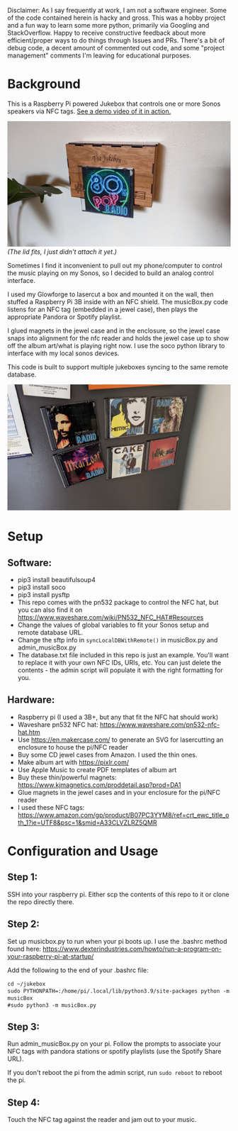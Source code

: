 Disclaimer: As I say frequently at work, I am not a software engineer. Some of the code contained herein is hacky and gross. This was a hobby project and a fun way to learn some more python, primarily via Googling and StackOverflow. Happy to receive constructive feedback about more efficient/proper ways to do things through Issues and PRs. There's a bit of debug code, a decent amount of commented out code, and some "project management" comments I'm leaving for educational purposes.

# Background
This is a Raspberry Pi powered Jukebox that controls one or more Sonos speakers via NFC tags. [See a demo video of it in action.](https://www.youtube.com/watch?v=HJCB1uUh_KM)

![Jukebox](https://github.com/zacharycohn/jukebox/blob/main/demoimage.jpeg)
*(The lid fits, I just didn't attach it yet.)*

Sometimes I find it inconvenient to pull out my phone/computer to control the music playing on my Sonos, so I decided to build an analog control interface.

I used my Glowforge to lasercut a box and mounted it on the wall, then stuffed a Raspberry Pi 3B inside with an NFC shield. The musicBox.py code listens for an NFC tag (embedded in a jewel case), then plays the appropriate Pandora or Spotify playlist. 

I glued magnets in the jewel case and in the enclosure, so the jewel case snaps into alignment for the nfc reader and holds the jewel case up to show off the album art/what is playing right now. I use the soco python library to interface with my local sonos devices.

This code is built to support multiple jukeboxes syncing to the same remote database.

![Music Library](https://github.com/zacharycohn/jukebox/blob/main/musiclibrary.jpeg)

# Setup
## Software:
- pip3 install beautifulsoup4
- pip3 install soco
- pip3 install pysftp
- This repo comes with the pn532 package to control the NFC hat, but you can also find it on https://www.waveshare.com/wiki/PN532_NFC_HAT#Resources
- Change the values of global variables to fit your Sonos setup and remote database URL.
- Change the sftp info in `syncLocalDBWithRemote()` in musicBox.py and admin_musicBox.py
- The database.txt file included in this repo is just an example. You'll want to replace it with your own NFC IDs, URIs, etc. You can just delete the contents - the admin script will populate it with the right formatting for you.


## Hardware:
- Raspberry pi (I used a 3B+, but any that fit the NFC hat should work)
- Waveshare pn532 NFC hat: https://www.waveshare.com/pn532-nfc-hat.htm
- Use https://en.makercase.com/ to generate an SVG for lasercutting an enclosure to house the pi/NFC reader
- Buy some CD jewel cases from Amazon. I used the thin ones.
- Make album art with https://pixlr.com/
- Use Apple Music to create PDF templates of album art
- Buy these thin/powerful magnets: https://www.kjmagnetics.com/proddetail.asp?prod=DA1 
- Glue magnets in the jewel cases and in your enclosure for the pi/NFC reader
- I used these NFC tags: https://www.amazon.com/gp/product/B07PC3YYM8/ref=crt_ewc_title_oth_1?ie=UTF8&psc=1&smid=A33CLVZLRZ5QMR

# Configuration and Usage
## Step 1:
SSH into your raspberry pi. Either scp the contents of this repo to it or clone the repo directly there.

## Step 2: 
Set up musicbox.py to run when your pi boots up. I use the .bashrc method found here: https://www.dexterindustries.com/howto/run-a-program-on-your-raspberry-pi-at-startup/

Add the following to the end of your .bashrc file:

```
cd ~/jukebox
sudo PYTHONPATH=:/home/pi/.local/lib/python3.9/site-packages python -m musicBox
#sudo python3 -m musicBox.py
```

## Step 3:
Run admin_musicBox.py on your pi. Follow the prompts to associate your NFC tags with pandora stations or spotify playlists (use the Spotify Share URL).

If you don't reboot the pi from the admin script, run `sudo reboot` to reboot the pi.

## Step 4: 
Touch the NFC tag against the reader and jam out to your music.
